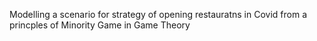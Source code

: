 Modelling a scenario for strategy of opening restauratns in Covid from a princples of Minority Game in Game Theory
